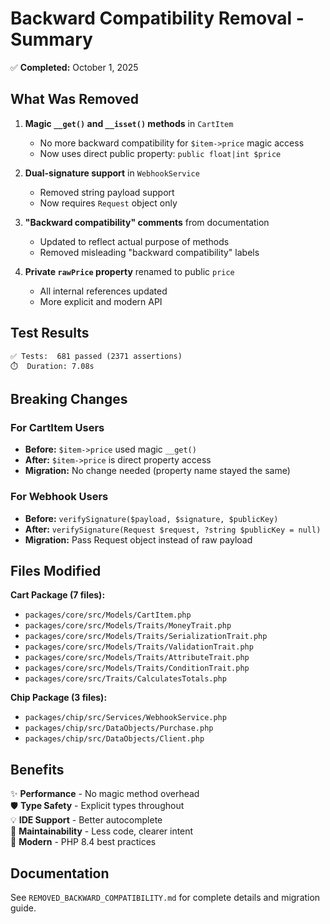 # Backward Compatibility Removal - Summary

✅ **Completed:** October 1, 2025

## What Was Removed

1. **Magic `__get()` and `__isset()` methods** in `CartItem`
   - No more backward compatibility for `$item->price` magic access
   - Now uses direct public property: `public float|int $price`

2. **Dual-signature support** in `WebhookService`
   - Removed string payload support
   - Now requires `Request` object only

3. **"Backward compatibility" comments** from documentation
   - Updated to reflect actual purpose of methods
   - Removed misleading "backward compatibility" labels

4. **Private `rawPrice` property** renamed to public `price`
   - All internal references updated
   - More explicit and modern API

## Test Results

```
✅ Tests:  681 passed (2371 assertions)
⏱️  Duration: 7.08s
```

## Breaking Changes

### For CartItem Users
- **Before:** `$item->price` used magic `__get()`
- **After:** `$item->price` is direct property access
- **Migration:** No change needed (property name stayed the same)

### For Webhook Users
- **Before:** `verifySignature($payload, $signature, $publicKey)`
- **After:** `verifySignature(Request $request, ?string $publicKey = null)`
- **Migration:** Pass Request object instead of raw payload

## Files Modified

**Cart Package (7 files):**
- `packages/core/src/Models/CartItem.php`
- `packages/core/src/Models/Traits/MoneyTrait.php`
- `packages/core/src/Models/Traits/SerializationTrait.php`
- `packages/core/src/Models/Traits/ValidationTrait.php`
- `packages/core/src/Models/Traits/AttributeTrait.php`
- `packages/core/src/Models/Traits/ConditionTrait.php`
- `packages/core/src/Traits/CalculatesTotals.php`

**Chip Package (3 files):**
- `packages/chip/src/Services/WebhookService.php`
- `packages/chip/src/DataObjects/Purchase.php`
- `packages/chip/src/DataObjects/Client.php`

## Benefits

✨ **Performance** - No magic method overhead  
🛡️ **Type Safety** - Explicit types throughout  
💡 **IDE Support** - Better autocomplete  
🧹 **Maintainability** - Less code, clearer intent  
🚀 **Modern** - PHP 8.4 best practices

## Documentation

See `REMOVED_BACKWARD_COMPATIBILITY.md` for complete details and migration guide.

